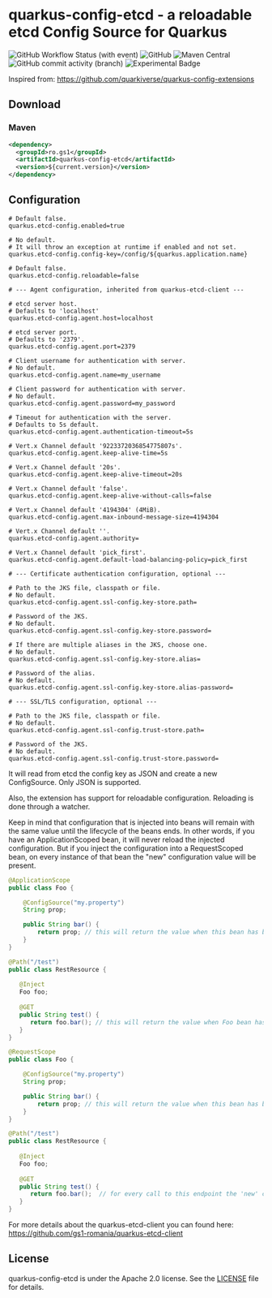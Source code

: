 # quarkus-config-etcd - a reloadable etcd Config Source for Quarkus
![GitHub Workflow Status (with event)](https://img.shields.io/github/actions/workflow/status/gs1-romania/quarkus-config-etcd/.github%2Fworkflows%2Fbuild.yml)
![GitHub](https://img.shields.io/github/license/gs1-romania/quarkus-config-etcd)
![Maven Central](https://img.shields.io/maven-central/v/ro.gs1/quarkus-config-etcd)
![GitHub commit activity (branch)](https://img.shields.io/github/commit-activity/m/gs1-romania/quarkus-config-etcd)
![Experimental Badge](https://img.shields.io/badge/experimental-red)

Inspired from: https://github.com/quarkiverse/quarkus-config-extensions

## Download

### Maven

```xml
<dependency>
  <groupId>ro.gs1</groupId>
  <artifactId>quarkus-config-etcd</artifactId>
  <version>${current.version}</version>
</dependency>
```

## Configuration

```properties
# Default false.
quarkus.etcd-config.enabled=true

# No default.
# It will throw an exception at runtime if enabled and not set.
quarkus.etcd-config.config-key=/config/${quarkus.application.name}

# Default false.
quarkus.etcd-config.reloadable=false

# --- Agent configuration, inherited from quarkus-etcd-client ---

# etcd server host.
# Defaults to 'localhost'
quarkus.etcd-config.agent.host=localhost

# etcd server port.
# Defaults to '2379'.
quarkus.etcd-config.agent.port=2379

# Client username for authentication with server.
# No default.
quarkus.etcd-config.agent.name=my_username

# Client password for authentication with server.
# No default.
quarkus.etcd-config.agent.password=my_password

# Timeout for authentication with the server. 
# Defaults to 5s default.
quarkus.etcd-config.agent.authentication-timeout=5s

# Vert.x Channel default '9223372036854775807s'.
quarkus.etcd-config.agent.keep-alive-time=5s

# Vert.x Channel default '20s'.
quarkus.etcd-config.agent.keep-alive-timeout=20s

# Vert.x Channel default 'false'.
quarkus.etcd-config.agent.keep-alive-without-calls=false

# Vert.x Channel default '4194304' (4MiB).
quarkus.etcd-config.agent.max-inbound-message-size=4194304

# Vert.x Channel default ''.
quarkus.etcd-config.agent.authority=

# Vert.x Channel default 'pick_first'.
quarkus.etcd-config.agent.default-load-balancing-policy=pick_first

# --- Certificate authentication configuration, optional ---

# Path to the JKS file, classpath or file.
# No default.
quarkus.etcd-config.agent.ssl-config.key-store.path=

# Password of the JKS.
# No default.
quarkus.etcd-config.agent.ssl-config.key-store.password=

# If there are multiple aliases in the JKS, choose one.
# No default.
quarkus.etcd-config.agent.ssl-config.key-store.alias=

# Password of the alias.
# No default.
quarkus.etcd-config.agent.ssl-config.key-store.alias-password=

# --- SSL/TLS configuration, optional ---

# Path to the JKS file, classpath or file.
# No default.
quarkus.etcd-config.agent.ssl-config.trust-store.path=

# Password of the JKS.
# No default.
quarkus.etcd-config.agent.ssl-config.trust-store.password=
```

It will read from etcd the config key as JSON and create a new ConfigSource. Only JSON is supported.

Also, the extension has support for reloadable configuration. Reloading is done through a watcher.

Keep in mind that configuration that is injected into beans will remain with the same value until the lifecycle of the beans ends.
In other words, if you have an ApplicationScoped bean, it will never reload the injected configuration. But if you inject the configuration into a RequestScoped bean, on every instance of that bean the "new" configuration value will be present.


```java
@ApplicationScope
public class Foo {

    @ConfigSource("my.property")
    String prop;

    public String bar() {
        return prop; // this will return the value when this bean has been initialized.
    }
}

@Path("/test")
public class RestResource {
   
   @Inject
   Foo foo;
   
   @GET
   public String test() {
      return foo.bar(); // this will return the value when Foo bean has been initialized.
   }
}

```


```java
@RequestScope
public class Foo {

    @ConfigSource("my.property")
    String prop;

    public String bar() {
        return prop; // this will return the value when this bean has been initialized.
    }
}

@Path("/test")
public class RestResource {
   
   @Inject
   Foo foo;
   
   @GET
   public String test() {
      return foo.bar();  // for every call to this endpoint the 'new' config value will be returned. 
   }
}

```


For more details about the quarkus-etcd-client you can found here: https://github.com/gs1-romania/quarkus-etcd-client

## License
quarkus-config-etcd is under the Apache 2.0 license. See the [LICENSE](https://github.com/gs1-romania/quarkus-config-etcd/blob/master/LICENSE) file for details.